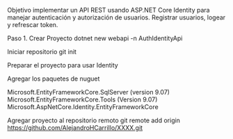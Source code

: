 Objetivo implementar un API REST usando ASP.NET Core Identity para manejar autenticación y autorización de usuarios.
Registrar usuarios, logear y refrescar token.


Paso 1. Crear Proyecto
dotnet new webapi -n AuthIdentityApi

Iniciar repositorio
git init

Preparar el proyecto para usar Identity

Agregar los paquetes de nuguet

Microsoft.EntityFrameworkCore.SqlServer (version 9.07)
Microsoft.EntityFrameworkCore.Tools     (Version 9.07)
Microsoft.AspNetCore.Identity.EntityFrameworkCore

Agregar proyecto al repositorio remoto
git remote add origin https://github.com/AlejandroHCarrillo/XXXX.git
